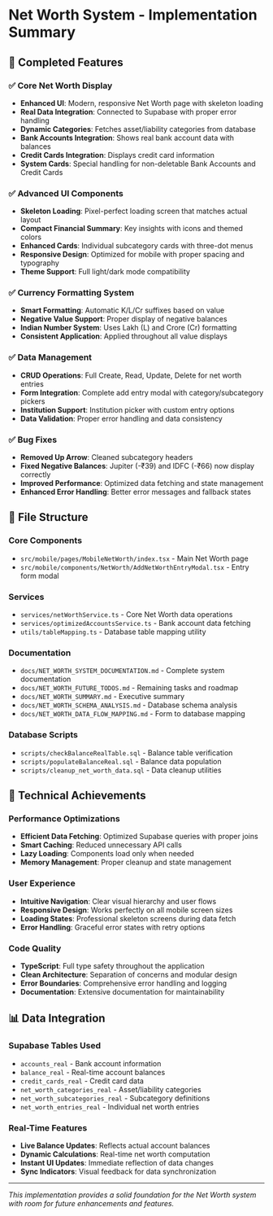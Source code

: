 # Net Worth System - Implementation Summary

## 🎯 **Completed Features**

### ✅ **Core Net Worth Display**
- **Enhanced UI**: Modern, responsive Net Worth page with skeleton loading
- **Real Data Integration**: Connected to Supabase with proper error handling
- **Dynamic Categories**: Fetches asset/liability categories from database
- **Bank Accounts Integration**: Shows real bank account data with balances
- **Credit Cards Integration**: Displays credit card information
- **System Cards**: Special handling for non-deletable Bank Accounts and Credit Cards

### ✅ **Advanced UI Components**
- **Skeleton Loading**: Pixel-perfect loading screen that matches actual layout
- **Compact Financial Summary**: Key insights with icons and themed colors
- **Enhanced Cards**: Individual subcategory cards with three-dot menus
- **Responsive Design**: Optimized for mobile with proper spacing and typography
- **Theme Support**: Full light/dark mode compatibility

### ✅ **Currency Formatting System**
- **Smart Formatting**: Automatic K/L/Cr suffixes based on value
- **Negative Value Support**: Proper display of negative balances
- **Indian Number System**: Uses Lakh (L) and Crore (Cr) formatting
- **Consistent Application**: Applied throughout all value displays

### ✅ **Data Management**
- **CRUD Operations**: Full Create, Read, Update, Delete for net worth entries
- **Form Integration**: Complete add entry modal with category/subcategory pickers  
- **Institution Support**: Institution picker with custom entry options
- **Data Validation**: Proper error handling and data consistency

### ✅ **Bug Fixes**
- **Removed Up Arrow**: Cleaned subcategory headers
- **Fixed Negative Balances**: Jupiter (-₹39) and IDFC (-₹66) now display correctly
- **Improved Performance**: Optimized data fetching and state management
- **Enhanced Error Handling**: Better error messages and fallback states

## 📁 **File Structure**

### **Core Components**
- `src/mobile/pages/MobileNetWorth/index.tsx` - Main Net Worth page
- `src/mobile/components/NetWorth/AddNetWorthEntryModal.tsx` - Entry form modal

### **Services**
- `services/netWorthService.ts` - Core Net Worth data operations
- `services/optimizedAccountsService.ts` - Bank account data fetching
- `utils/tableMapping.ts` - Database table mapping utility

### **Documentation**
- `docs/NET_WORTH_SYSTEM_DOCUMENTATION.md` - Complete system documentation
- `docs/NET_WORTH_FUTURE_TODOS.md` - Remaining tasks and roadmap
- `docs/NET_WORTH_SUMMARY.md` - Executive summary
- `docs/NET_WORTH_SCHEMA_ANALYSIS.md` - Database schema analysis
- `docs/NET_WORTH_DATA_FLOW_MAPPING.md` - Form to database mapping

### **Database Scripts**
- `scripts/checkBalanceRealTable.sql` - Balance table verification
- `scripts/populateBalanceReal.sql` - Balance data population
- `scripts/cleanup_net_worth_data.sql` - Data cleanup utilities

## 🚀 **Technical Achievements**

### **Performance Optimizations**
- **Efficient Data Fetching**: Optimized Supabase queries with proper joins
- **Smart Caching**: Reduced unnecessary API calls
- **Lazy Loading**: Components load only when needed
- **Memory Management**: Proper cleanup and state management

### **User Experience**
- **Intuitive Navigation**: Clear visual hierarchy and user flows
- **Responsive Design**: Works perfectly on all mobile screen sizes
- **Loading States**: Professional skeleton screens during data fetch
- **Error Handling**: Graceful error states with retry options

### **Code Quality**
- **TypeScript**: Full type safety throughout the application
- **Clean Architecture**: Separation of concerns and modular design
- **Error Boundaries**: Comprehensive error handling and logging
- **Documentation**: Extensive documentation for maintainability

## 📊 **Data Integration**

### **Supabase Tables Used**
- `accounts_real` - Bank account information
- `balance_real` - Real-time account balances  
- `credit_cards_real` - Credit card data
- `net_worth_categories_real` - Asset/liability categories
- `net_worth_subcategories_real` - Subcategory definitions
- `net_worth_entries_real` - Individual net worth entries

### **Real-Time Features**
- **Live Balance Updates**: Reflects actual account balances
- **Dynamic Calculations**: Real-time net worth computation
- **Instant UI Updates**: Immediate reflection of data changes
- **Sync Indicators**: Visual feedback for data synchronization

---

*This implementation provides a solid foundation for the Net Worth system with room for future enhancements and features.*
